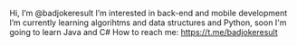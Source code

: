 Hi, I’m @badjokeresult
I’m interested in back-end and mobile development
I’m currently learning algorihtms and data structures and Python, soon I'm going to learn Java and C#
How to reach me: https://t.me/badjokeresult
